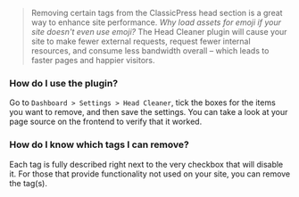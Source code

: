 > Removing certain tags from the ClassicPress head section is a great way to enhance site performance. _Why load assets for emoji if your site doesn't even use emoji?_ The Head Cleaner plugin will cause your site to make fewer external requests, request fewer internal resources, and consume less bandwidth overall – which leads to faster pages and happier visitors.

### How do I use the plugin?
Go to `Dashboard > Settings > Head Cleaner`, tick the boxes for the items you want to remove, and then save the settings. You can take a look at your page source on the frontend to verify that it worked.

### How do I know which tags I can remove?
Each tag is fully described right next to the very checkbox that will disable it. For those that provide functionality not used on your site, you can remove the tag(s).